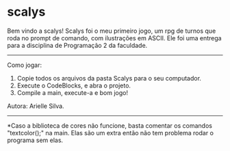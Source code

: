 # scalys
Bem vindo a scalys! 
Scalys foi o meu primeiro jogo, um rpg de turnos que roda no prompt de comando, com ilustrações em ASCII.
Ele foi uma entrega para a disciplina de Programação 2 da faculdade.

----------------

Como jogar:

1. Copie todos os arquivos da pasta Scalys para o seu computador.
2. Execute o CodeBlocks, e abra o projeto.
3. Compile a main, execute-a e bom jogo!

Autora: Arielle Silva.

----------------

*Caso a biblioteca de cores não funcione, basta comentar os comandos "textcolor();" na main. Elas são um extra então não tem problema rodar o programa sem elas.
